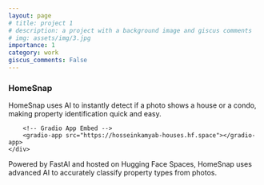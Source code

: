 ```yaml
---
layout: page
# title: project 1
# description: a project with a background image and giscus comments
# img: assets/img/3.jpg
importance: 1
category: work
giscus_comments: False
---
```


### HomeSnap

HomeSnap uses AI to instantly detect if a photo shows a house or a condo, making property identification quick and easy.

<div class="row">
    <div class="col-sm-12 mt-3 mt-md-0">
        <!-- Gradio Script -->
        <script type="module" src="https://gradio.s3-us-west-2.amazonaws.com/5.4.0/gradio.js"></script>

        <!-- Gradio App Embed -->
        <gradio-app src="https://hosseinkamyab-houses.hf.space"></gradio-app>
    </div>
</div>


Powered by FastAI and hosted on Hugging Face Spaces, HomeSnap uses advanced AI to accurately classify property types from photos.






